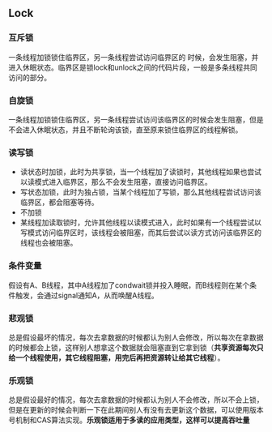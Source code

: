 ## Lock

### 互斥锁

一条线程加锁锁住临界区，另一条线程尝试访问临界区的 时候，会发生阻塞，并进入休眠状态。临界区是锁lock和unlock之间的代码片段，一般是多条线程共同访问的部分。

### 自旋锁

一条线程加锁锁住临界区，另一条线程尝试访问该临界区的时候会发生阻塞，但是不会进入休眠状态，并且不断轮询该锁，直至原来锁住临界区的线程解锁。

### 读写锁

- 读状态时加锁，此时为共享锁，当一个线程加了读锁时，其他线程如果也尝试以读模式进入临界区，那么不会发生阻塞，直接访问临界区。
- 写状态加锁，此时为独占锁，当某个线程加了写锁，那么其他线程尝试访问该临界区，都会阻塞等待。
- 不加锁
- 某线程加读取锁时，允许其他线程以读模式进入，此时如果有一个线程尝试以写模式访问临界区时，该线程会被阻塞，而其后尝试以读方式访问该临界区的线程也会被阻塞。

### 条件变量

假设有A、B线程，其中A线程加了condwait锁并投入睡眠，而B线程则在某个条件触发，会通过signal通知A，从而唤醒A线程。

### 悲观锁

总是假设最坏的情况，每次去拿数据的时候都认为别人会修改，所以每次在拿数据的时候都会上锁，这样别人想拿这个数据就会阻塞直到它拿到锁（**共享资源每次只给一个线程使用，其它线程阻塞，用完后再把资源转让给其它线程**）。

### 乐观锁

总是假设最好的情况，每次去拿数据的时候都认为别人不会修改，所以不会上锁，但是在更新的时候会判断一下在此期间别人有没有去更新这个数据，可以使用版本号机制和CAS算法实现。**乐观锁适用于多读的应用类型，这样可以提高吞吐量**
